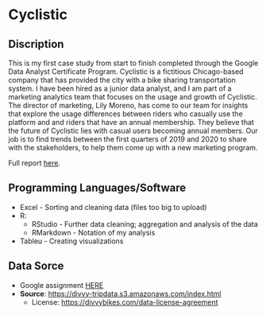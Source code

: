 # Cyclistic
## Discription
This is my first case study from start to finish completed through the Google Data Analyst Certificate Program. Cyclistic is a fictitious Chicago-based company that has provided the city with a bike sharing transportation system. I have been hired as a junior data analyst, and I am part of a marketing analytics team that focuses on the usage and growth of Cyclistic. The director of marketing, Lily Moreno, has come to our team for insights that explore the usage differences between riders who casually use the platform and and riders that have an annual membership. They believe that the future of Cyclistic lies with casual users becoming annual members. Our job is to find trends between the first quarters of 2019 and 2020 to share with the stakeholders, to help them come up with a new marketing program.

Full report [here](https://rpubs.com/janischristophe/1164093).

## Programming Languages/Software
- Excel - Sorting and cleaning data (files too big to upload)
- R:
  - RStudio - Further data cleaning; aggregation and analysis of the data
  - RMarkdown - Notation of my analysis
- Tableu - Creating visualizations
  
## Data Sorce
- Google assignment [HERE](https://d3c33hcgiwev3.cloudfront.net/33sjlhw5SEKkX5eNNAa-cQ_5ac6ed67e08943078d4fd97e2fdfa5f1_V2-FOR-PDF_C8M2L2R2_Reading_Case-Study-1_-How-does-a-bike-share-navigate-speedy-success_.pdf?Expires=1709337600&Signature=gkzKX1qK4JqSE04hqYftTN0WedaqCKpp8E5Zs7urQUAaKIAG9w6xAGJeS59BM9wLnop-bmbrG3iMMgYfHOGAApTci2m9CNtogXp2uOTZNJIT7QFngQJwWkAIKlgVrf9bN-TMEN6aqZ-hzfLGqtvzmr0n12N3Y4R5eWyS9M~iiBE_&Key-Pair-Id=APKAJLTNE6QMUY6HBC5A)
- **Source**: https://divvy-tripdata.s3.amazonaws.com/index.html
  - License: https://divvybikes.com/data-license-agreement
